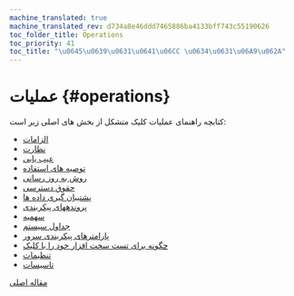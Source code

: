 ```yaml
---
machine_translated: true
machine_translated_rev: d734a8e46ddd7465886ba4133bff743c55190626
toc_folder_title: Operations
toc_priority: 41
toc_title: "\u0645\u0639\u0631\u0641\u06CC \u0634\u0631\u06A9\u062A"
---
```


# عملیات {#operations}

کتابچه راهنمای عملیات کلیک متشکل از بخش های اصلی زیر است:

-   [الزامات](requirements.md)
-   [نظارت](monitoring.md)
-   [عیب یابی](troubleshooting.md)
-   [توصیه های استفاده](tips.md)
-   [روش به روز رسانی](update.md)
-   [حقوق دسترسی](access-rights.md)
-   [پشتیبان گیری داده ها](backup.md)
-   [پروندههای پیکربندی](configuration-files.md)
-   [سهمیه](quotas.md)
-   [جداول سیستم](system-tables.md)
-   [پارامترهای پیکربندی سرور](server-configuration-parameters/index.md)
-   [چگونه برای تست سخت افزار خود را با کلیک](performance-test.md)
-   [تنظیمات](settings/index.md)
-   [تاسیسات](utilities/index.md)

[مقاله اصلی](https://clickhouse.tech/docs/en/operations/) <!--hide-->
